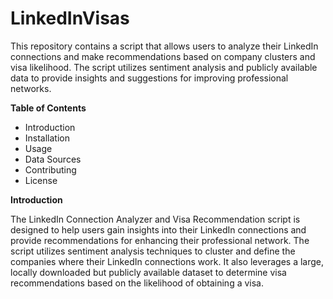 # LinkedInVisas

This repository contains a script that allows users to analyze their LinkedIn connections and make recommendations based on company clusters and visa likelihood. The script utilizes sentiment analysis and publicly available data to provide insights and suggestions for improving professional networks.

**Table of Contents**
- Introduction
- Installation
- Usage
- Data Sources
- Contributing
- License

**Introduction**

The LinkedIn Connection Analyzer and Visa Recommendation script is designed to help users gain insights into their LinkedIn connections and provide recommendations for enhancing their professional network. The script utilizes sentiment analysis techniques to cluster and define the companies where their LinkedIn connections work. It also leverages a large, locally downloaded but publicly available dataset to determine visa recommendations based on the likelihood of obtaining a visa.

